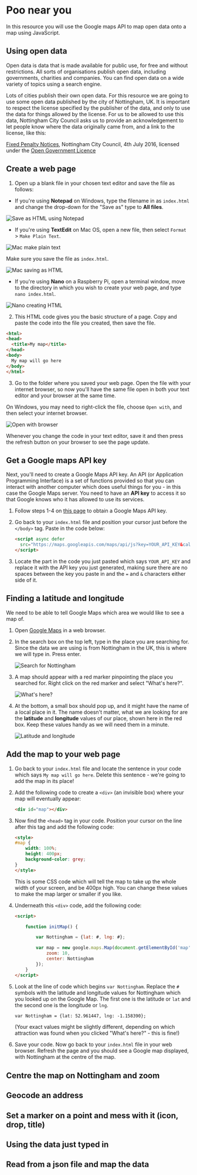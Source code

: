 # Poo near you

In this resource you will use the Google maps API to map open data onto a map using JavaScript.

## Using open data

Open data is data that is made available for public use, for free and without restrictions. All sorts of organisations publish open data, including governments, charities and companies. You can find open data on a wide variety of topics using a search engine.

Lots of cities publish their own open data. For this resource we are going to use some open data published by the city of Nottingham, UK. It is important to respect the license specified by the publisher of the data, and only to use the data for things allowed by the license. For us to be allowed to use this data, Nottingham City Council asks us to provide an acknowledgement to let people know where the data originally came from, and a link to the license, like this:

[Fixed Penalty Notices](http://www.opendatanottingham.org.uk/dataset.aspx?id=124), Nottingham City Council, 4th July 2016, licensed under the [Open Government Licence](http://www.nationalarchives.gov.uk/doc/open-government-licence/version/3/)

## Create a web page

1. Open up a blank file in your chosen text editor and save the file as follows:

 -  If you're using **Notepad** on Windows, type the filename in as `index.html` and change the drop-down for the "Save as" type to **All files**.

  ![Save as HTML using Notepad](images/save-as-html-notepad.png)

 - If you're using **TextEdit** on Mac OS, open a new file, then select `Format` > `Make Plain Text`.

  ![Mac make plain text](images/mac-make-plaintext.png)

  Make sure you save the file as `index.html`.

  ![Mac saving as HTML](images/mac-name-file.png)

 - If you're using **Nano** on a Raspberry Pi, open a terminal window, move to the directory in which you wish to create your web page, and type `nano index.html`.

  ![Nano creating HTML](images/pi-html-nano.png)

2. This HTML code gives you the basic structure of a page. Copy and paste the code into the file you created, then save the file.

  ```html
  <html>
  <head>
    <title>My map</title>
  </head>
  <body>
    My map will go here
  </body>
  </html>
  ```

3. Go to the folder where you saved your web page. Open the file with your internet browser, so now you'll have the same file open in both your text editor and your browser at the same time.

  On Windows, you may need to right-click the file, choose `Open with`, and then select your internet browser.

  ![Open with browser](images/open-with-browser.png)

  Whenever you change the code in your text editor, save it and then press the refresh button on your browser to see the page update.


## Get a Google maps API key

Next, you'll need to create a Google Maps API key. An API (or Application Programming Interface) is a set of functions provided so that you can interact with another computer which does useful things for you - in this case the Google Maps server. You need to have an **API key** to access it so that Google knows who it has allowed to use its services.

1. Follow steps 1-4 on [this page](https://developers.google.com/maps/documentation/javascript/adding-a-google-map#step_3_get_an_api_key) to obtain a Google Maps API key.

1. Go back to your `index.html` file and position your cursor just before the `</body>` tag. Paste in the code below:

    ```html
    <script async defer
      src="https://maps.googleapis.com/maps/api/js?key=YOUR_API_KEY&callback=initMap">
    </script>
    ```

1. Locate the part in the code you just pasted which says `YOUR_API_KEY` and replace it with the API key you just generated, making sure there are no spaces between the key you paste in and the `=` and `&` characters either side of it.

## Finding a latitude and longitude

We need to be able to tell Google Maps which area we would like to see a map of.

1. Open [Google Maps](http://maps.google.com) in a web browser.

1. In the search box on the top left, type in the place you are searching for. Since the data we are using is from Nottingham in the UK, this is where we will type in. Press enter.

    ![Search for Nottingham](images/search-for-nottingham.png)

1. A map should appear with a red marker pinpointing the place you searched for. Right click on the red marker and select "What's here?".

    ![What's here?](images/whats-here.png)

1. At the bottom, a small box should pop up, and it might have the name of a local place in it. The name doesn't matter, what we are looking for are the **latitude** and **longitude** values of our place, shown here in the red box. Keep these values handy as we will need them in a minute.

    ![Latitude and longitude](images/lat-long.png)


## Add the map to your web page

1. Go back to your `index.html` file and locate the sentence in your code which says `My map will go here`. Delete this sentence - we're going to add the map in its place!

1. Add the following code to create a `<div>` (an invisible box) where your map will eventually appear:

    ```html
    <div id="map"></div>
    ```
1. Now find the `<head>` tag in your code. Position your cursor on the line after this tag and add the following code:

    ```html
    <style>
    #map {
        width: 100%;
        height: 400px;
        background-color: grey;
    }
    </style>
    ```

    This is some CSS code which will tell the map to take up the whole width of your screen, and be 400px high. You can change these values to make the map larger or smaller if you like.

1. Underneath this `<div>` code, add the following code:

    ```html
    <script>

        function initMap() {

            var Nottingham = {lat: #, lng: #};

            var map = new google.maps.Map(document.getElementById('map'), {
                zoom: 10,
                center: Nottingham
            });
        }
    </script>
    ```

1. Look at the line of code which begins `var Nottingham`. Replace the `#` symbols with the latitude and longitude values for Nottingham which you looked up on the Google Map. The first one is the latitude or `lat` and the second one is the longitude or `lng`.

    ```html
    var Nottingham = {lat: 52.961447, lng: -1.158390};
    ```
    (Your exact values might be slightly different, depending on which attraction was found when you clicked "What's here?" - this is fine!)

1. Save your code. Now go back to your `index.html` file in your web browser. Refresh the page and you should see a Google map displayed, with Nottingham at the centre of the map.


## Centre the map on Nottingham and zoom

## Geocode an address

## Set a marker on a point and mess with it (icon, drop, title)

## Using the data just typed in

## Read from a json file and map the data
